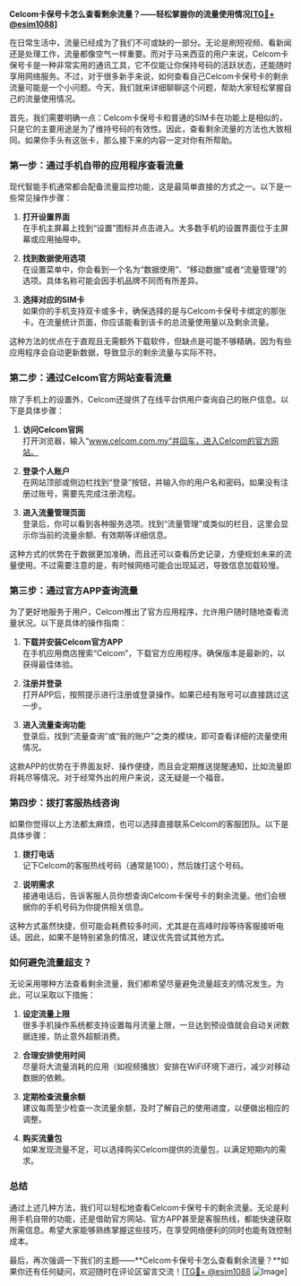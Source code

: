 **Celcom卡保号卡怎么查看剩余流量？——轻松掌握你的流量使用情况[[TG💪+ @esim1088](https://t.me/s/esim1088)]**

在日常生活中，流量已经成为了我们不可或缺的一部分。无论是刷短视频、看新闻还是处理工作，流量都像空气一样重要。而对于马来西亚的用户来说，Celcom卡保号卡是一种非常实用的通讯工具，它不仅能让你保持号码的活跃状态，还能随时享用网络服务。不过，对于很多新手来说，如何查看自己Celcom卡保号卡的剩余流量可能是一个小问题。今天，我们就来详细聊聊这个问题，帮助大家轻松掌握自己的流量使用情况。

首先，我们需要明确一点：Celcom卡保号卡和普通的SIM卡在功能上是相似的，只是它的主要用途是为了维持号码的有效性。因此，查看剩余流量的方法也大致相同。如果你手头有这张卡，那么接下来的内容一定对你有所帮助。

### **第一步：通过手机自带的应用程序查看流量**

现代智能手机通常都会配备流量监控功能，这是最简单直接的方式之一。以下是一些常见操作步骤：

1. **打开设置界面**  
   在手机主屏幕上找到“设置”图标并点击进入。大多数手机的设置界面位于主屏幕或应用抽屉中。

2. **找到数据使用选项**  
   在设置菜单中，你会看到一个名为“数据使用”、“移动数据”或者“流量管理”的选项。具体名称可能会因手机品牌不同而有所差异。

3. **选择对应的SIM卡**  
   如果你的手机支持双卡或多卡，确保选择的是与Celcom卡保号卡绑定的那张卡。在流量统计页面，你应该能看到该卡的总流量使用量以及剩余流量。

这种方法的优点在于直观且无需额外下载软件，但缺点是可能不够精确，因为有些应用程序会自动更新数据，导致显示的剩余流量与实际不符。

### **第二步：通过Celcom官方网站查看流量**

除了手机上的设置外，Celcom还提供了在线平台供用户查询自己的账户信息。以下是具体步骤：

1. **访问Celcom官网**  
   打开浏览器，输入“www.celcom.com.my”并回车，进入Celcom的官方网站。

2. **登录个人账户**  
   在网站顶部或侧边栏找到“登录”按钮，并输入你的用户名和密码。如果没有注册过账号，需要先完成注册流程。

3. **进入流量管理页面**  
   登录后，你可以看到各种服务选项。找到“流量管理”或类似的栏目，这里会显示你当前的流量余额、有效期等详细信息。

这种方式的优势在于数据更加准确，而且还可以查看历史记录，方便规划未来的流量使用。不过需要注意的是，有时候网络可能会出现延迟，导致信息加载较慢。

### **第三步：通过官方APP查询流量**

为了更好地服务于用户，Celcom推出了官方应用程序，允许用户随时随地查看流量状况。以下是具体的操作指南：

1. **下载并安装Celcom官方APP**  
   在手机应用商店搜索“Celcom”，下载官方应用程序。确保版本是最新的，以获得最佳体验。

2. **注册并登录**  
   打开APP后，按照提示进行注册或登录操作。如果已经有账号可以直接跳过这一步。

3. **进入流量查询功能**  
   登录后，找到“流量查询”或“我的账户”之类的模块，即可查看详细的流量使用情况。

这款APP的优势在于界面友好、操作便捷，而且会定期推送提醒通知，比如流量即将耗尽等情况。对于经常外出的用户来说，这无疑是一个福音。

### **第四步：拨打客服热线咨询**

如果你觉得以上方法都太麻烦，也可以选择直接联系Celcom的客服团队。以下是具体步骤：

1. **拨打电话**  
   记下Celcom的客服热线号码（通常是100），然后拨打这个号码。

2. **说明需求**  
   接通电话后，告诉客服人员你想查询Celcom卡保号卡的剩余流量。他们会根据你的手机号码为你提供相关信息。

这种方式虽然快捷，但可能会耗费较多时间，尤其是在高峰时段等待客服接听电话。因此，如果不是特别紧急的情况，建议优先尝试其他方式。

### **如何避免流量超支？**

无论采用哪种方法查看剩余流量，我们都希望尽量避免流量超支的情况发生。为此，可以采取以下措施：

1. **设定流量上限**  
   很多手机操作系统都支持设置每月流量上限，一旦达到预设值就会自动关闭数据连接，防止意外超额消费。

2. **合理安排使用时间**  
   尽量将大流量消耗的应用（如视频播放）安排在WiFi环境下进行，减少对移动数据的依赖。

3. **定期检查流量余额**  
   建议每周至少检查一次流量余额，及时了解自己的使用进度，以便做出相应的调整。

4. **购买流量包**  
   如果发现流量不足，可以选择购买Celcom提供的流量包，以满足短期内的需求。

### **总结**

通过上述几种方法，我们可以轻松地查看Celcom卡保号卡的剩余流量。无论是利用手机自带的功能，还是借助官方网站、官方APP甚至是客服热线，都能快速获取所需信息。希望大家能够熟练掌握这些技巧，在享受网络便利的同时也能有效控制成本。

最后，再次强调一下我们的主题——**Celcom卡保号卡怎么查看剩余流量？**如果你还有任何疑问，欢迎随时在评论区留言交流！[[TG💪+ @esim1088](https://t.me/s/esim1088) ![Image](https://i.postimg.cc/4NQfJmqS/Snipaste-2025-05-13-00-14-12.png)]